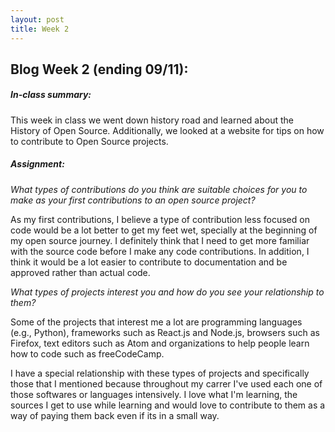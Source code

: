 ```yaml
---
layout: post
title: Week 2
---
```


## Blog Week 2 (ending 09/11):

##### In-class summary:

This week in class we went down history road and learned about the History of Open Source. Additionally, we looked at a website for tips on how to contribute to Open Source projects.

##### Assignment:

_What types of contributions do you think are suitable choices for you to make as your first contributions to an open source project?_

As my first contributions, I believe a type of contribution less focused on code would be a lot better to get my feet wet, specially at the beginning of my open source journey. I definitely think that I need to get more familiar with the source code before I make any code contributions. In addition, I think it would be a lot easier to contribute to documentation and be approved rather than actual code.

_What types of projects interest you and how do you see your relationship to them?_

Some of the projects that interest me a lot are programming languages (e.g., Python), frameworks such as React.js and Node.js, browsers such as Firefox, text editors such as Atom and organizations to help people learn how to code such as freeCodeCamp.

I have a special relationship with these types of projects and specifically those that I mentioned because throughout my carrer I've used each one of those softwares or languages intensively. I love what I'm learning, the sources I get to use while learning and would love to contribute to them as a way of paying them back even if its in a small way.
